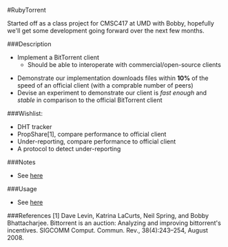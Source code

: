 #RubyTorrent

Started off as a class project for CMSC417 at UMD with Bobby, hopefully we'll get some development going forward over the next few months.

###Description
* Implement a BitTorrent client
  + Should be able to interoperate with commercial/open-source clients
- Demonstrate our implementation downloads files within **10%** of the speed of an official client (with a comprable number of peers)
- Devise an experiment to demonstrate our client is *fast enough* and *stable* in comparison to the official BitTorrent client

###Wishlist:
* DHT tracker
* PropShare[1], compare performance to official client
* Under-reporting, compare performance to official client
* A protocol to detect under-reporting

###Notes
* See [here](NOTES.md)

###Usage
* See [here](USAGE.md)

###References
[1] Dave Levin, Katrina LaCurts, Neil Spring, and Bobby Bhattacharjee. Bittorrent is an auction: Analyzing and improving bittorrent's incentives. SIGCOMM Comput. Commun. Rev., 38(4):243–254, August 2008.
